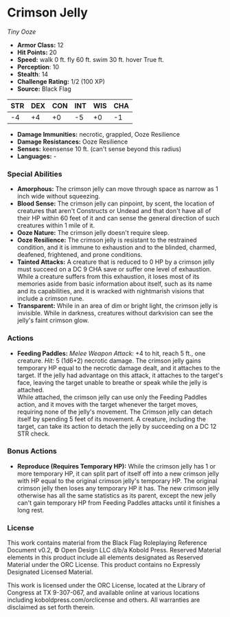 # Crimson Jelly

*Tiny* *Ooze*

- **Armor Class:** 12
- **Hit Points:** 20 
- **Speed:** walk 0 ft. fly 60 ft. swim 30 ft. hover True ft.
- **Perception**: 10
- **Stealth**: 14
- **Challenge Rating:** 1/2 (100 XP)
- **Source:** Black Flag

| STR | DEX | CON | INT | WIS | CHA |
| --- | --- | --- | --- | --- | --- |
| -4 | +4 | +0 | -5 | +0 | -1 |

- **Damage Immunities:** necrotic, grappled, Ooze Resilience
- **Damage Resistances:** Ooze Resilience
- **Senses:** keensense 10 ft. (can't sense beyond this radius)
- **Languages:** -

### Special Abilities

- **Amorphous:** The crimson jelly can move through space as narrow as 1 inch wide without squeezing.
- **Blood Sense:** The crimson jelly can pinpoint, by scent, the location of creatures that aren't Constructs or Undead and that don't have all of their HP within 60 feet of it and can sense the general direction of such creatures within 1 mile of it.
- **Ooze Nature:** The crimson jelly doesn't require sleep.
- **Ooze Resilience:** The crimson jelly is resistant to the restrained condition, and it is immune to exhaustion and to the blinded, charmed, deafened, frightened, and prone conditions.
- **Tainted Attacks:** A creature that is reduced to 0 HP by a crimson jelly must succeed on a DC 9 CHA save or suffer one level of exhaustion. While a creature suffers from this exhaustion, it loses most of its memories aside from basic information about itself, such as its name and its capabilities, and it is wracked with nightmarish visions that include a crimson rune.
- **Transparent:** While in an area of dim or bright light, the crimson jelly is invisible. While in darkness, creatures without darkvision can see the jelly's faint crimson glow.

### Actions

- **Feeding Paddles:** _Melee Weapon Attack:_ +4 to hit, reach 5 ft., one creature. _Hit:_ 5 (1d6+2) necrotic damage. The crimson jelly gains temporary HP equal to the necrotic damage dealt, and it attaches to the target. If the jelly had advantage on this attack, it attaches to the target's face, leaving the target unable to breathe or speak while the jelly is attached.<br>While attached, the crimson jelly can use only the Feeding Paddles action, and it moves with the target whenever the target moves, requiring none of the jelly's movement. The Crimson jelly can detach itself by spending 5 feet of its movement. A creature, including the target, can take its action to detach the jelly by succeeding on a DC 12 STR check.

### Bonus Actions

- **Reproduce (Requires Temporary HP):** While the crimson jelly has 1 or more temporary HP, it can split part of itself off into a new crimson jelly with HP equal to the original crimson jelly's temporary HP. The original crimson jelly then loses any temporary HP it has. The new crimson jelly otherwise has all the same statistics as its parent, except the new jelly can't gain temporary HP from Feeding Paddles attacks until it finishes a long rest.


### License

This work contains material from the Black Flag Roleplaying Reference Document v0.2, © Open Design LLC d/b/a Kobold Press. Reserved Material elements in this product include all elements designated as Reserved Material under the ORC License. This product contains no Expressly Designated Licensed Material.

This work is licensed under the ORC License, located at the Library of Congress at TX 9-307-067, and available online at various locations including koboldpress.com/orclicense and others. All warranties are disclaimed as set forth therein.
